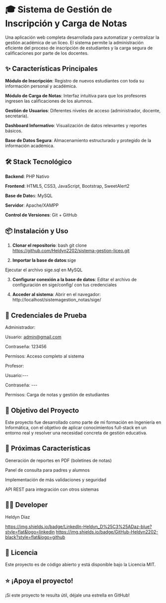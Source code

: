 # 🎓 Sistema de Gestión de Inscripción y Carga de Notas
Una aplicación web completa desarrollada para automatizar y centralizar la gestión académica de un liceo. El sistema permite la administración eficiente del proceso de inscripción de estudiantes y la carga segura de calificaciones por parte de los docentes.

## ✨ Características Principales
**Módulo de Inscripción**: Registro de nuevos estudiantes con toda su información personal y académica.

**Módulo de Carga de Notas**: Interfaz intuitiva para que los profesores ingresen las calificaciones de los alumnos.

**Gestión de Usuarios**: Diferentes niveles de acceso (administrador, docente, secretaría).

**Dashboard Informativo**: Visualización de datos relevantes y reportes básicos.

**Base de Datos Segura**: Almacenamiento estructurado y protegido de la información académica.

## 🛠️ Stack Tecnológico
**Backend**: PHP Nativo

**Frontend**: HTML5, CSS3, JavaScript, Bootstrap, SweetAlert2

**Base de Dato**s: MySQL

**Servidor**: Apache/XAMPP

**Control de Versiones**: Git + GitHub

## 📦 Instalación y Uso
1. **Clonar el repositorio**:
bash git clone https://github.com/Heldyn2202/sistema-gestion-liceo.git

2. **Importar la base de datos**:sige
   
Ejecutar el archivo sige.sql en MySQL

3. **Configurar conexión a la base de datos**:
Editar el archivo de configuración en sige/config/ con tus credenciales

4. **Acceder al sistema**:
Abrir en el navegador: http://localhost/sistemagestion_notas/sige/

## 👤 Credenciales de Prueba
Administrador:

Usuario: admin@gmail.com

Contraseña: 123456

Permisos: Acceso completo al sistema

Profesor:

Usuario:---

Contraseña: ---

Permisos: Carga de notas y gestión de estudiantes

## 🎯 Objetivo del Proyecto
Este proyecto fue desarrollado como parte de mi formación en Ingeniería en Informática, con el objetivo de aplicar conocimientos full-stack en un entorno real y resolver una necesidad concreta de gestión educativa.

## 🔮 Próximas Características
Generación de reportes en PDF (boletines de notas)

Panel de consulta para padres y alumnos

Implementación de más validaciones y seguridad

API REST para integración con otros sistemas

## 👨‍💻 Developer
Heldyn Díaz

https://img.shields.io/badge/LinkedIn-Heldyn_D%25C3%25ADaz-blue?style=flat&logo=linkedin
https://img.shields.io/badge/GitHub-Heldyn2202-black?style=flat&logo=github

## 📄 Licencia
Este proyecto es de código abierto y está disponible bajo la Licencia MIT.

## ⭐ ¡Apoya el proyecto!
¡Si este proyecto te resulta útil, déjale una estrella en GitHub!
